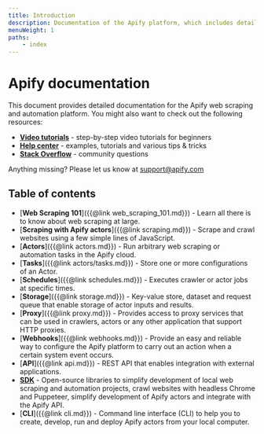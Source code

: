 ```yaml
---
title: Introduction
description: Documentation of the Apify platform, which includes detailed descriptions of Apify Actors, Storage, Proxy, and API.
menuWeight: 1
paths:
    - index
---
```


# Apify documentation

This document provides detailed documentation for the Apify web scraping and automation platform. You might also want to check out the following resources:

*   [**Video tutorials**](https://www.youtube.com/apify) - step-by-step video tutorials for beginners
*   [**Help center**](https://help.apify.com/) - examples, tutorials and various tips & tricks
*   [**Stack Overflow**](https://stackoverflow.com/questions/tagged/apify) - community questions

Anything missing? Please let us know at [support@apify.com](mailto:support@apify.com)

## [](#table-of-contents)Table of contents

*   [**Web Scraping 101**]({{@link web_scraping_101.md}}) - Learn all there is to know about web scraping at large.
*   [**Scraping with Apify actors**]({{@link scraping.md}}) - Scrape and crawl websites using a few simple lines of JavaScript.
*   [**Actors**]({{@link actors.md}}) - Run arbitrary web scraping or automation tasks in the Apify cloud.
*   [**Tasks**]({{@link actors/tasks.md}}) - Store one or more configurations of an Actor.
*   [**Schedules**]({{@link schedules.md}}) - Executes crawler or actor jobs at specific times.
*   [**Storage**]({{@link storage.md}}) - Key-value store, dataset and request queue that enable storage of actor inputs and results.
*   [**Proxy**]({{@link proxy.md}}) - Provides access to proxy services that can be used in crawlers, actors or any other application that support HTTP proxies.
*   [**Webhooks**]({{@link webhooks.md}}) - Provide an easy and reliable way to configure the Apify platform to carry out an action when a certain system event occurs.
*   [**API**]({{@link api.md}}) - REST API that enables integration with external applications.
*   [**SDK**](https://sdk.apify.com) - Open-source libraries to simplify development of local web scraping and automation projects, crawl websites with headless Chrome and Puppeteer, simplify development of Apify actors and integrate with the Apify API.
*   [**CLI**]({{@link cli.md}}) - Command line interface (CLI) to help you to create, develop, run and deploy Apify actors from your local computer.

